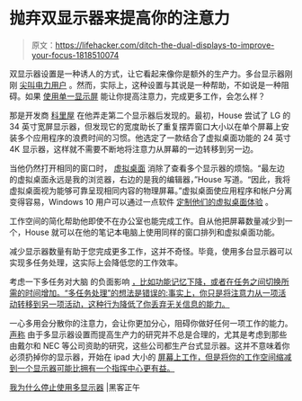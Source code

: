 # 抛弃双显示器来提高你的注意力

> 原文：<https://lifehacker.com/ditch-the-dual-displays-to-improve-your-focus-1818510074>

双显示器设置是一种诱人的方式，让它看起来像你是额外的生产力。多台显示器刚刚 [尖叫电力用户](http://www.theonion.com/article/coworker-with-two-computer-screens-not-fucking-aro-29151) 。然而，实际上，这种设置与其说是一种帮助，不如说是一种阻碍。如果 [使用单一显示屏](https://hackernoon.com/why-i-stopped-using-multiple-monitors-bfd87efa2e5b) 能让你提高注意力，完成更多工作，会怎么样？



那是开发商 [科里屋](https://hackernoon.com/why-i-stopped-using-multiple-monitors-bfd87efa2e5b) 在他弄走第二个显示器后发现的。最初，House 尝试了 LG 的 34 英寸宽屏显示器，但发现它的宽度助长了重复摆弄窗口大小以在单个屏幕上安装多个应用程序的浪费时间的习惯。他选定了一款结合了虚拟桌面功能的 24 英寸 4K 显示器，这样就不需要不断地将注意力从屏幕的一边转移到另一边。

当他仍然打开相同的窗口时， [虚拟桌面](https://lifehacker.com/give-your-virtual-windows-desktops-a-name-with-this-aut-1792167740) 消除了查看多个显示器的烦恼。“最左边的虚拟桌面永远是我的浏览器，右边的是我的编辑器，”House 写道。“因此，我将虚拟桌面视为能够可靠呈现相同内容的物理屏幕。”虚拟桌面使应用程序和帐户分离变得容易，Windows 10 用户可以通过一点软件 [定制他们的虚拟桌面体验](https://lifehacker.com/give-your-virtual-windows-desktops-a-name-with-this-aut-1792167740) 。

工作空间的简化帮助他即使不在办公室也能完成工作。自从他把屏幕数量减少到一个，House 就可以在他的笔记本电脑上使用同样的窗口排列和虚拟桌面功能。

减少显示器数量有助于您完成更多工作，这并不奇怪。毕竟，使用多台显示器可以实现多任务处理，这实际上会降低您的工作效率。

考虑一下多任务对大脑 的负面影响 [，比如功能记忆下降，或者在任务之间切换所需的时间增加。“多任务处理”的想法是错误的:事实上，你只是将注意力从一项活动转移到另一项活动，这种行为降低了你丢弃无关信息的能力。](https://lifehacker.com/what-multitasking-does-to-our-brains-5922453)

一心多用会分散你的注意力，会让你更加分心，阻碍你做好任何一项工作的能力。 [声称](https://lifehacker.com/is-the-multiple-monitor-productivity-boost-a-myth-5616859) 由于多显示器设置而提高生产力的研究并不总是合理的，尤其是考虑到那些由戴尔和 NEC 等公司资助的研究，这些公司都生产台式显示器。这并不意味着你必须扔掉你的显示器，开始在 ipad 大小的 [屏幕上工作，但是将你的工作空间缩减到一个显示器可能比拥有一个指挥中心更有益。](https://lifehacker.com/how-i-ditched-my-laptop-for-an-ipad-with-a-few-apps-and-1560205540)

[我为什么停止使用多显示器](https://hackernoon.com/why-i-stopped-using-multiple-monitors-bfd87efa2e5b) |黑客正午